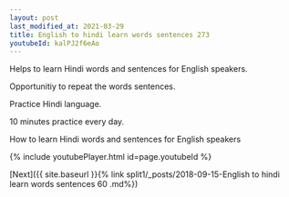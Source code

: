```yaml
---
layout: post
last_modified_at: 2021-03-29
title: English to hindi learn words sentences 273 
youtubeId: kalPJ2f6eAo
---
```

 
 
Helps to learn Hindi words and sentences for English speakers.

Opportunitiy to repeat the words sentences. 

Practice Hindi language. 
 
10 minutes practice every day. 
 
How to learn Hindi words and sentences for English speakers 
 
{% include youtubePlayer.html id=page.youtubeId %}
 
 
[Next]({{ site.baseurl }}{% link  split1/_posts/2018-09-15-English to hindi learn words sentences 60 .md%})
 
